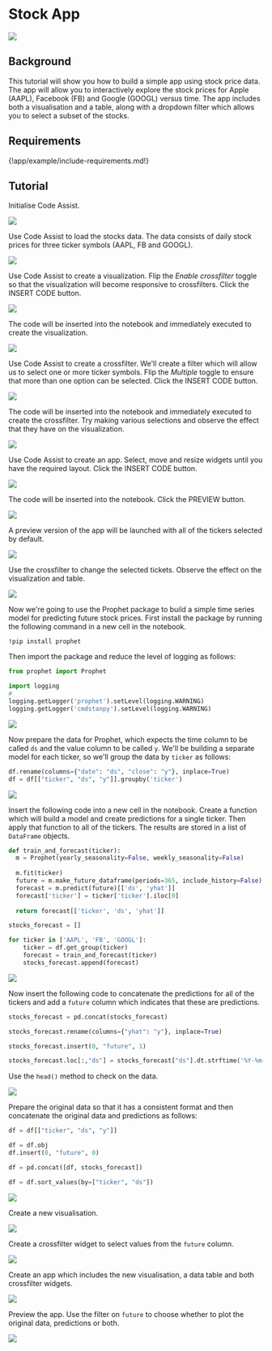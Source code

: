 # Stock App

<img class="screenshot" src="../../../screenshots/stocks.gif">

## Background

This tutorial will show you how to build a simple app using stock price data. The app will allow you to interactively explore the stock prices for Apple (AAPL), Facebook (FB) and Google (GOOGL) versus time. The app includes both a visualisation and a table, along with a dropdown filter which allows you to select a subset of the stocks.

## Requirements

{!app/example/include-requirements.md!}

## Tutorial

Initialise Code Assist.

<img class="screenshot" src="../../../screenshots/app-example-stock-initialise.png">

Use Code Assist to load the stocks data. The data consists of daily stock prices for three ticker symbols (AAPL, FB and GOOGL).

<img class="screenshot" src="../../../screenshots/app-example-stock-load-data.png">

Use Code Assist to create a visualization. Flip the _Enable crossfilter_ toggle so that the visualization will become responsive to crossfilters. Click the <span class="blue-button">INSERT CODE</span> button.

<img class="screenshot" src="../../../screenshots/app-example-stock-create-visualization.png">

The code will be inserted into the notebook and immediately executed to create the visualization.

<img class="screenshot" src="../../../screenshots/app-example-stock-visualization-inserted.png">

Use Code Assist to create a crossfilter. We'll create a filter which will allow us to select one or more ticker symbols. Flip the _Multiple_ toggle to ensure that more than one option can be selected. Click the <span class="blue-button">INSERT CODE</span> button.

<img class="screenshot" src="../../../screenshots/app-example-stock-create-crossfilter.png">

The code will be inserted into the notebook and immediately executed to create the crossfilter. Try making various selections and observe the effect that they have on the visualization.

<img class="screenshot" src="../../../screenshots/app-example-stock-crossfilter-inserted.png">

Use Code Assist to create an app. Select, move and resize widgets until you have the required layout. Click the <span class="blue-button">INSERT CODE</span> button.

<img class="screenshot" src="../../../screenshots/app-example-stock-create-app.png">

The code will be inserted into the notebook. Click the <span class="blue-button">PREVIEW</span> button.

<img class="screenshot" src="../../../screenshots/app-example-stock-app-inserted.png">

A preview version of the app will be launched with all of the tickers selected by default.

<img class="screenshot" src="../../../screenshots/app-example-stock-preview-default.png">

Use the crossfilter to change the selected tickets. Observe the effect on the visualization and table.

<img class="screenshot" src="../../../screenshots/app-example-stock-preview-selected.png">

Now we're going to use the Prophet package to build a simple time series model for predicting future stock prices. First install the package by running the following command in a new cell in the notebook.

```
!pip install prophet
```

Then import the package and reduce the level of logging as follows:

```python
from prophet import Prophet

import logging
#
logging.getLogger('prophet').setLevel(logging.WARNING)
logging.getLogger('cmdstanpy').setLevel(logging.WARNING)
```

<img class="screenshot" src="../../../screenshots/app-example-stock-install-prophet.png">

Now prepare the data for Prophet, which expects the time column to be called `ds` and the value column to be called `y`. We'll be building a separate model for each ticker, so we'll group the data by `ticker` as follows:

```python
df.rename(columns={"date": "ds", "close": "y"}, inplace=True)
df = df[["ticker", "ds", "y"]].groupby('ticker')
```

<img class="screenshot" src="../../../screenshots/app-example-stock-prophet-prepare-data.png">

Insert the following code into a new cell in the notebook. Create a function which will build a model and create predictions for a single ticker. Then apply that function to all of the tickers. The results are stored in a list of `DataFrame` objects.

```python
def train_and_forecast(ticker):
  m = Prophet(yearly_seasonality=False, weekly_seasonality=False)
  
  m.fit(ticker)
  future = m.make_future_dataframe(periods=365, include_history=False)
  forecast = m.predict(future)[['ds', 'yhat']]
  forecast['ticker'] = ticker['ticker'].iloc[0]
  
  return forecast[['ticker', 'ds', 'yhat']]

stocks_forecast = []

for ticker in ['AAPL', 'FB', 'GOOGL']:
    ticker = df.get_group(ticker)
    forecast = train_and_forecast(ticker)
    stocks_forecast.append(forecast)
```

<img class="screenshot" src="../../../screenshots/app-example-stock-prophet-create-models.png">

Now insert the following code to concatenate the predictions for all of the tickers and add a `future` column which indicates that these are predictions.

```python
stocks_forecast = pd.concat(stocks_forecast)

stocks_forecast.rename(columns={"yhat": "y"}, inplace=True)

stocks_forecast.insert(0, "future", 1)

stocks_forecast.loc[:,"ds"] = stocks_forecast["ds"].dt.strftime('%Y-%m-%d')
```

Use the `head()` method to check on the data.

<img class="screenshot" src="../../../screenshots/app-example-stock-prophet-prepare-predictions.png">

Prepare the original data so that it has a consistent format and then concatenate the original data and predictions as follows:

```python
df = df[["ticker", "ds", "y"]]

df = df.obj
df.insert(0, "future", 0)

df = pd.concat([df, stocks_forecast])

df = df.sort_values(by=["ticker", "ds"])
```

<img class="screenshot" src="../../../screenshots/app-example-stock-prophet-update-data.png">

Create a new visualisation.

<img class="screenshot" src="../../../screenshots/app-example-stock-prophet-visualisation.png">

Create a crossfilter widget to select values from the `future` column.

<img class="screenshot" src="../../../screenshots/app-example-stock-prophet-filter.png">

Create an app which includes the new visualisation, a data table and both crossfilter widgets.

<img class="screenshot" src="../../../screenshots/app-example-stock-prophet-app.png">

Preview the app. Use the filter on `future` to choose whether to plot the original data, predictions or both.

<img class="screenshot" src="../../../screenshots/app-example-stock-prophet-app-preview.png">